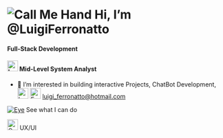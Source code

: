 # ![Call Me Hand](https://raw.githubusercontent.com/Tarikul-Islam-Anik/Animated-Fluent-Emojis/master/Emojis/Hand%20gestures/Call%20Me%20Hand.png) Hi, I’m @LuigiFerronatto 

#### Full-Stack Development

#### <img src="https://raw.githubusercontent.com/Tarikul-Islam-Anik/Animated-Fluent-Emojis/master/Emojis/Objects/Laptop.png" alt="Laptop" width="25" height="25" /> Mid-Level System Analyst

- 👀 I’m interested in building interactive Projects, ChatBot Development, <img src="https://raw.githubusercontent.com/Tarikul-Islam-Anik/Animated-Fluent-Emojis/master/Emojis/Objects/Laptop.png" alt="Laptop" width="25" height="25" />
<img src="https://raw.githubusercontent.com/Tarikul-Islam-Anik/Animated-Fluent-Emojis/master/Emojis/Objects/E-Mail.png" alt="E-Mail" width="25" height="25" /> luigi_ferronatto@hotmail.com<br>

[![Eye](https://raw.githubusercontent.com/Tarikul-Islam-Anik/Animated-Fluent-Emojis/master/Emojis/Hand%20gestures/Eye.png)](#) See what I can do

<img src="https://raw.githubusercontent.com/Tarikul-Islam-Anik/Animated-Fluent-Emojis/master/Emojis/Objects/Crayon.png" alt="Crayon" width="25" height="25" /> UX/UI
